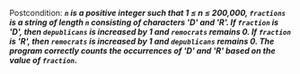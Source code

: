 Postcondition: ***`n` is a positive integer such that 1 ≤ n ≤ 200,000, `fractions` is a string of length `n` consisting of characters 'D' and 'R'. If `fraction` is 'D', then `depublicans` is increased by 1 and `remocrats` remains 0. If `fraction` is 'R', then `remocrats` is increased by 1 and `depublicans` remains 0. The program correctly counts the occurrences of 'D' and 'R' based on the value of `fraction`.***